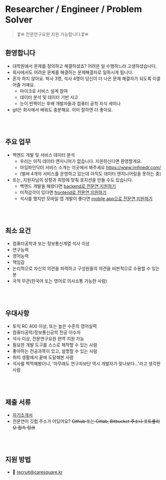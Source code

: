 # Researcher / Engineer / Problem Solver

> 🎖️🪖 전문연구요원 지원 가능합니다.🎖️🪖


## 환영합니다

* 대학원에서 문제를 정의하고 해결하셨죠? 어려운 일 수행하느라 고생하셨습니다.
* 회사에서도 어려운 문제를 해결하는 문제해결자로 일하시게 됩니다.
* 혼자 하지 않아요. 박사 3명, 석사 4명이 당신이 더 나은 문제 해결자가 되도록 이끌어줄 거예요.
  * 마이크로 서비스 설계 참여
  * 데이터 분석 및 데이터 기반 사고
  * 눈이 반짝이는 후배 개발자들과 컴퓨터 공학 지식 세미나
* git은 회사에서 배워도 충분해요. 이미 잘하면 더 좋아요.

<br /><br />

## 주요 업무

* 백엔드 개발 및 서비스 데이터 분석
  * 우리는 아직 데이터 엔지니어가 없습니다. 지원하신다면 환영할게요.
  * 아임파인닥터 서비스 소개는 이곳에서 봐주세요 https://www.imfinedr.com/
  * (벌써 4개의 서비스를 운영하고 있는데 아직도 데이터 엔지니어링을 못하는 중)
* 또는, 지원자님의 성향과 희망에 맞춰 포지션을 만들 수도 있습니다.
  - 백엔드 개발을 해왔다면 [backend로 전문연 지원하기](../backend/junior.md)
  - 미적감각이 있다면  [frontend로 전문연 지원하기](../frontend/junior.md)
  - 석사를 했지만 모바일 앱 개발이 좋다면 [mobile app으로 전문연 지원하기](../flutter/junior.md)


<br /><br />

## 최소 요건

* 컴퓨터공학과 또는 정보통신계열 석사 이상
* 연구능력
* 영어능력
* 책임감
* 논리적으로 자신의 의견을 피력하고 구성원들의 의견을 비판적으로 수용할 수 있는 분
* 국적 무관(한국어 또는 영어로 의사소통 가능한 사람)


<br /><br />

## 우대사항
- 토익 RC 400 이상, 또는 높은 수준의 영어실력
- 컴퓨터공학/정보통신공학 전공 이수자
- 석사 이상, 전문연구요원 현역 지원 가능
- 필요한 개발 도구를 스스로 제작할 수 있는 사람
- 좋아하는 전공과목이 있고, 설명할 수 있는 사람
- 취미 생활에서 끝에 도달해본 사람
- 석사를 찍먹해봤더니, '아무래도 연구자보단 역시 개발자가 맞나보다...'라고 생각한 사람

<br /><br />

## 제출 서류

* [자기소개서](https://s3.ap-northeast-2.amazonaws.com/caresquare.kr-home/etc/%EC%A3%BC-%EC%BC%80%EC%96%B4%EC%8A%A4%ED%80%98%EC%96%B4-%EC%9D%B4%EB%A0%A5%EC%84%9C%EC%96%91%EC%8B%9D.docx)
* 전문연이 깃헙 주소가 어딨어요? <strike>Github 또는 Gitlab, Bitbucket 주소나 포트폴리오 접속 링크</strike>

<br /><br />
## 지원 방법
* 📧 recruit@caresquare.kr